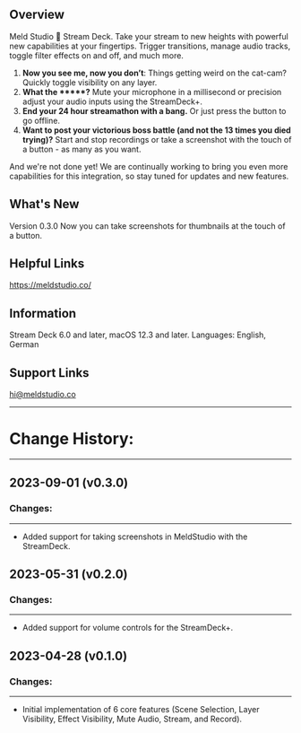 
## Overview

Meld Studio 💙 Stream Deck. Take your stream to new heights with powerful new capabilities at your fingertips. Trigger transitions, manage audio tracks, toggle filter effects on and off, and much more. 

1. **Now you see me, now you don’t**: Things getting weird on the cat-cam? Quickly toggle visibility on any layer.
2. **What the \*\*\*\*\*?** Mute your microphone in a millisecond or precision adjust your audio inputs using the StreamDeck+.
4. **End your 24 hour streamathon with a bang.** Or just press the button to go offline.
5. **Want to post your victorious boss battle (and not the 13 times you died trying)?** Start and stop recordings or take a screenshot with the touch of a button - as many as you want.

And we're not done yet! We are continually working to bring you even more capabilities for this integration, so stay tuned for updates and new features.

## What's New

Version 0.3.0
Now you can take screenshots for thumbnails at the touch of a button.

## Helpful Links

https://meldstudio.co/

## Information

Stream Deck 6.0 and later, macOS 12.3 and later.
Languages: English, German

## Support Links

hi@meldstudio.co 



------------
# Change History:
------------

## 2023-09-01 (v0.3.0)
### Changes:
-----------
- Added support for taking screenshots in MeldStudio with the StreamDeck.


## 2023-05-31 (v0.2.0)
### Changes:
-----------
- Added support for volume controls for the StreamDeck+.


## 2023-04-28 (v0.1.0)
### Changes:
-----------
- Initial implementation of 6 core features (Scene Selection, Layer Visibility, Effect Visibility, Mute Audio, Stream, and Record).



